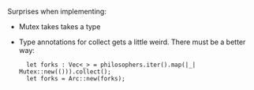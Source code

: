 Surprises when implementing:

- Mutex takes takes a type
- Type annotations for collect gets a little weird. There must be a better way:

        let forks : Vec<_> = philosophers.iter().map(|_| Mutex::new(())).collect();
        let forks = Arc::new(forks);

